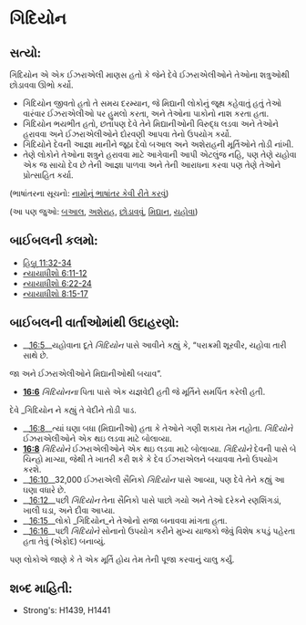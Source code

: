 # ગિદિયોન 

## સત્યો: 

ગિદિયોન એ એક ઈઝરાએલી માણસ હતો કે જેને દેવે ઈઝરાએલીઓને તેઓના શત્રુઓથી છોડાવવા ઊભો કર્યો.

* ગિદિયોન જીવતો હતો તે સમય દરમ્યાન, જે મિદ્યાની લોકોનું જૂથ કહેવાતું હતું તેઓ વારંવાર ઈઝરાએલીઓ પર હુમલો કરતા, અને તેઓના પાકોનો નાશ કરતા હતા.
* ગિદિયોન ભયભીત હતો, છતાંપણ દેવે તેને મિદ્યાનીઓની વિરુદ્ધ લડવા અને તેઓને હરાવવા અને ઈઝરાએલીઓને દોરવણી આપવા તેનો ઉપયોગ કર્યો.
* ગિદિયોને દેવની આજ્ઞા માનીને જૂઠા દેવો બઆલ અને અશેરાહની  મૂર્તિઓને તોડી નાંખી.
* તેણે લોકોને તેઓના શત્રુને હરાવવા માટે આગેવાની આપી એટલુંજ નહિ, પણ તેણે યહોવા એક જ સાચો દેવ છે તેની આજ્ઞા પાળવા અને તેની આરાધના કરવા પણ તેણે તેઓને પ્રોત્સાહિત કર્યા.

(ભાષાંતરના સૂચનો: [નામોનું ભાષાંતર કેવી રીતે કરવું](rc://gu/ta/man/translate/translate-names))

(આ પણ જુઓ: [બઆલ](../names/baal.md), [અશેરાહ](../names/asherim.md), [છોડાવવું](../other/deliverer.md), [મિદ્યાન](../names/midian.md), [યહોવા](../kt/yahweh.md))

## બાઈબલની કલમો: 

* [હિબ્રૂ 11:32-34](rc://gu/tn/help/heb/11/32)
* [ન્યાયાધીશો 6:11-12](rc://gu/tn/help/jdg/06/11)
* [ન્યાયાધીશો 6:22-24](rc://gu/tn/help/jdg/06/22)
* [ન્યાયાધીશો 8:15-17](rc://gu/tn/help/jdg/08/15)

## બાઈબલની વાર્તાઓમાંથી ઉદાહરણો: 

* __[16:5](rc://gu/tn/help/obs/16/05)__યહોવાના દૂતે _ગિદિયોન_ પાસે આવીને કહ્યું કે, “પરાક્રમી શૂરવીર, યહોવા તારી સાથે છે.

જા અને ઈઝરાએલીઓને  મિદ્યાનીઓથી બચાવ”.

* __[16:6](rc://gu/tn/help/obs/16/06)__  _ગિદિયોનના_  પિતા પાસે એક યજ્ઞવેદી હતી જે મૂર્તિને સમર્પિત કરેલી હતી.

દેવે _ગિદિયોન ને કહ્યું તે વેદીને તોડી પાડ.

* __[16:8](rc://gu/tn/help/obs/16/08)__ત્યાં ઘણા બધા (મિદ્યાનીઓ) હતા કે તેઓને ગણી શકાય તેમ નહોતા. _ગિદિયોને_ ઈઝરાએલીઓને એક થઇ લડવા માટે બોલાવ્યા.
* __[16:8](rc://gu/tn/help/obs/16/08)__  _ગિદિયોને_ ઈઝરાએલીઓને એક થઇ લડવા માટે બોલાવ્યા.  _ગિદિયોને_  દેવની પાસે બે ચિન્હો માગ્યા, જેથી તે ખાતરી કરી શકે કે દેવ ઈઝરાએલને બચાવવા તેનો ઉપયોગ કરશે.
* __[16:10](rc://gu/tn/help/obs/16/10)__32,000 ઈઝરાએલી સૈનિકો _ગિદિયોન_ પાસે આવ્યા, પણ દેવે તેને કહ્યું આ ઘણા વધારે છે.
* __[16:12](rc://gu/tn/help/obs/16/12)__પછી _ગિદિયોન_ તેના સૈનિકો પાસે પાછો ગયો અને તેઓ દરેકને રણશિંગડાં, ખાલી ઘડા, અને દીવા આપ્યા.
* __[16:15](rc://gu/tn/help/obs/16/15)__લોકો _ગિદિયોન_ને તેઓનો રાજા બનાવવા માંગતા હતા.
* __[16:16](rc://gu/tn/help/obs/16/16)__પછી _ગિદિયોને_ સોનાનો ઉપયોગ કરીને મુખ્ય યાજકો જેવું વિશેષ કપડું પહેરતા હતા તેવું (એફોદ) બનાવ્યું.

પણ લોકોએ જાણે કે તે એક મૂર્તિ હોય તેમ તેની પૂજા કરવાનું ચાલુ કર્યું.

## શબ્દ માહિતી: 

* Strong's: H1439, H1441
